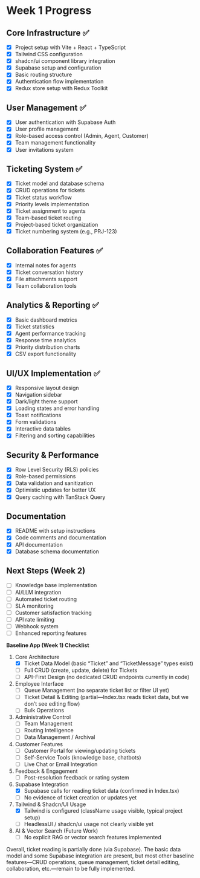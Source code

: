 # Week 1 Progress

## Core Infrastructure ✅
- [x] Project setup with Vite + React + TypeScript
- [x] Tailwind CSS configuration
- [x] shadcn/ui component library integration
- [x] Supabase setup and configuration
- [x] Basic routing structure
- [x] Authentication flow implementation
- [x] Redux store setup with Redux Toolkit

## User Management ✅
- [x] User authentication with Supabase Auth
- [x] User profile management
- [x] Role-based access control (Admin, Agent, Customer)
- [x] Team management functionality
- [x] User invitations system

## Ticketing System ✅
- [x] Ticket model and database schema
- [x] CRUD operations for tickets
- [x] Ticket status workflow
- [x] Priority levels implementation
- [x] Ticket assignment to agents
- [x] Team-based ticket routing
- [x] Project-based ticket organization
- [x] Ticket numbering system (e.g., PRJ-123)

## Collaboration Features ✅
- [x] Internal notes for agents
- [x] Ticket conversation history
- [x] File attachments support
- [x] Team collaboration tools

## Analytics & Reporting ✅
- [x] Basic dashboard metrics
- [x] Ticket statistics
- [x] Agent performance tracking
- [x] Response time analytics
- [x] Priority distribution charts
- [x] CSV export functionality

## UI/UX Implementation ✅
- [x] Responsive layout design
- [x] Navigation sidebar
- [x] Dark/light theme support
- [x] Loading states and error handling
- [x] Toast notifications
- [x] Form validations
- [x] Interactive data tables
- [x] Filtering and sorting capabilities

## Security & Performance
- [x] Row Level Security (RLS) policies
- [x] Role-based permissions
- [x] Data validation and sanitization
- [x] Optimistic updates for better UX
- [x] Query caching with TanStack Query

## Documentation
- [x] README with setup instructions
- [x] Code comments and documentation
- [x] API documentation
- [x] Database schema documentation

## Next Steps (Week 2)
- [ ] Knowledge base implementation
- [ ] AI/LLM integration
- [ ] Automated ticket routing
- [ ] SLA monitoring
- [ ] Customer satisfaction tracking
- [ ] API rate limiting
- [ ] Webhook system
- [ ] Enhanced reporting features

**Baseline App (Week 1) Checklist**

1. Core Architecture  
   - [x] Ticket Data Model (basic “Ticket” and “TicketMessage” types exist)
   - [ ] Full CRUD (create, update, delete) for Tickets
   - [ ] API-First Design (no dedicated CRUD endpoints currently in code)

2. Employee Interface  
   - [ ] Queue Management (no separate ticket list or filter UI yet)
   - [ ] Ticket Detail & Editing (partial—Index.tsx reads ticket data, but we don’t see editing flow)
   - [ ] Bulk Operations

3. Administrative Control  
   - [ ] Team Management
   - [ ] Routing Intelligence
   - [ ] Data Management / Archival

4. Customer Features  
   - [ ] Customer Portal for viewing/updating tickets
   - [ ] Self-Service Tools (knowledge base, chatbots)
   - [ ] Live Chat or Email Integration

5. Feedback & Engagement  
   - [ ] Post-resolution feedback or rating system

6. Supabase Integration  
   - [x] Supabase calls for reading ticket data (confirmed in Index.tsx)
   - [ ] No evidence of ticket creation or updates yet

7. Tailwind & Shadcn/UI Usage  
   - [x] Tailwind is configured (className usage visible, typical project setup)  
   - [ ] HeadlessUI / shadcn/ui usage not clearly visible yet

8. AI & Vector Search (Future Work)  
   - [ ] No explicit RAG or vector search features implemented

Overall, ticket reading is partially done (via Supabase). The basic data model and some Supabase integration are present, but most other baseline features—CRUD operations, queue management, ticket detail editing, collaboration, etc.—remain to be fully implemented.